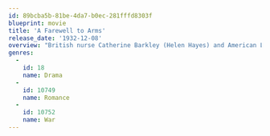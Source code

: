 ```yaml
---
id: 89bcba5b-81be-4da7-b0ec-281fffd8303f
blueprint: movie
title: 'A Farewell to Arms'
release_date: '1932-12-08'
overview: "British nurse Catherine Barkley (Helen Hayes) and American Lieutenant Frederic Henry (Gary Cooper) fall in love during the First World War in Italy. Eventually separated by Frederic's transfer, tremendous challenges and difficult decisions face each, as the war rages on. Academy Awards winner for Best Cinematography and for Best Sound, Recording. Nominated for Best Picture and for Best Art Direction."
genres:
  -
    id: 18
    name: Drama
  -
    id: 10749
    name: Romance
  -
    id: 10752
    name: War
---
```

